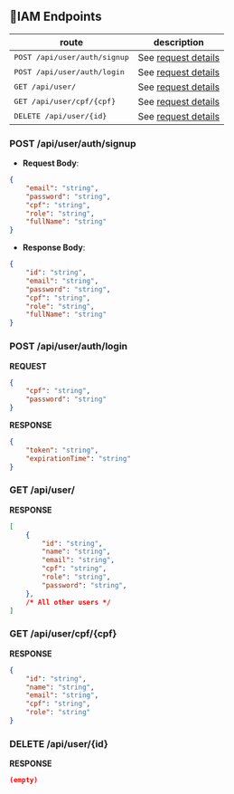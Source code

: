 ## 📍IAM Endpoints

| route               | description
|----------------------|-----------------------------------------------------
| <kbd>POST /api/user/auth/signup</kbd>     | See [request details](#iam-register)
| <kbd>POST /api/user/auth/login</kbd>     | See [request details](#iam-login)
| <kbd>GET /api/user/</kbd>     | See [request details](#iam-get-all-users)
| <kbd>GET /api/user/cpf/{cpf}</kbd>     | See [request details](#iam-get-user-by-cpf)
| <kbd>DELETE /api/user/{id}</kbd>     | See [request details](#iam-delete-user)

<h3 id="iam-register">POST /api/user/auth/signup</h3>

- **Request Body**:
```json
{
    "email": "string",
    "password": "string",
    "cpf": "string",
    "role": "string",
    "fullName": "string"
}
```

- **Response Body**:
```json
{
    "id": "string",
    "email": "string",
    "password": "string",
    "cpf": "string",
    "role": "string",
    "fullName": "string"
}
```

<h3 id="iam-login">POST /api/user/auth/login</h3>

**REQUEST**
```json
{
    "cpf": "string",
    "password": "string"
}
```

**RESPONSE**
```json
{
    "token": "string",
    "expirationTime": "string"
}
```

<h3 id="iam-get-all-users">GET /api/user/</h3>

**RESPONSE**
```json
[
    {
        "id": "string",
        "name": "string",
        "email": "string",
        "cpf": "string",
        "role": "string",
        "password": "string",
    },
    /* All other users */
]
```

<h3 id="iam-get-user-by-cpf">GET /api/user/cpf/{cpf}</h3>

**RESPONSE**
```json
{
    "id": "string",
    "name": "string",
    "email": "string",
    "cpf": "string",
    "role": "string"
}
```

<h3 id="iam-delete-user">DELETE /api/user/{id}</h3>

**RESPONSE**
```json
(empty)
```